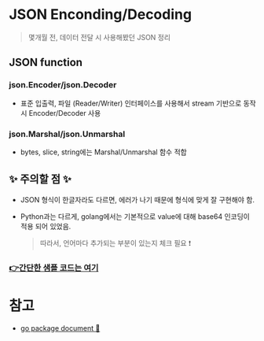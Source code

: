 # JSON Enconding/Decoding
> 몇개월 전, 데이터 전달 시 사용해봤던 JSON 정리

## JSON function
### json.Encoder/json.Decoder
+ 표준 입출력, 파일 (Reader/Writer) 인터페이스를 사용해서 stream 기반으로 동작시 Encoder/Decoder 사용   

### json.Marshal/json.Unmarshal
+  bytes, slice, string에는 Marshal/Unmarshal 함수 적합   
 

## ✨ 주의할 점 ✨

   + JSON 형식이 한글자라도 다르면, 에러가 나기 때문에 형식에 맞게 잘 구현해야 함.   


   + Python과는 다르게, golang에서는 기본적으로 value에 대해 base64 인코딩이 적용 되어 있었음.   


      > 따라서, 언어마다 추가되는 부분이 있는지 체크 필요 ❗   


### [👉간단한 샘플 코드는 여기](https://github.com/sujiny-tech/TIL/blob/main/programming/Golang/JSON_example.go)    


# 참고
+ [go package document 💫](https://pkg.go.dev/encoding/json)
